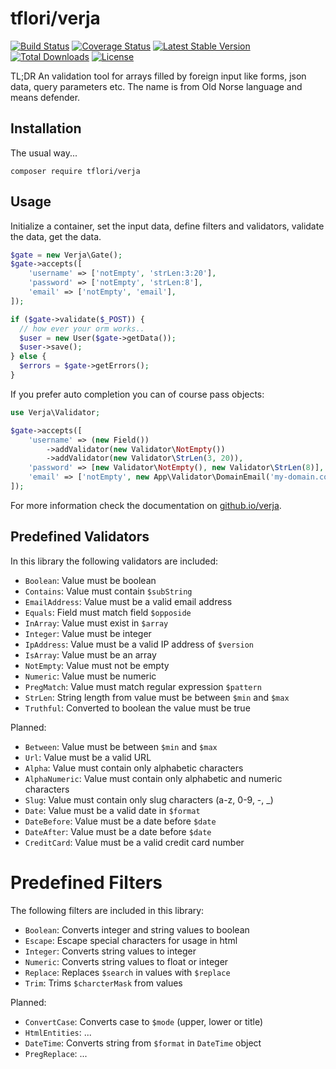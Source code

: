 # tflori/verja

[![Build Status](https://travis-ci.org/tflori/verja.svg?branch=master)](https://travis-ci.org/tflori/verja)
[![Coverage Status](https://coveralls.io/repos/github/tflori/verja/badge.svg?branch=master)](https://coveralls.io/github/tflori/verja?branch=master)
[![Latest Stable Version](https://poser.pugx.org/tflori/verja/v/stable.svg)](https://packagist.org/packages/tflori/verja) 
[![Total Downloads](https://poser.pugx.org/tflori/verja/downloads.svg)](https://packagist.org/packages/tflori/verja) 
[![License](https://poser.pugx.org/tflori/verja/license.svg)](https://packagist.org/packages/tflori/verja)

TL;DR An validation tool for arrays filled by foreign input like forms, json data, query parameters etc. The name is
from Old Norse language and means defender.

## Installation

The usual way...

```console
composer require tflori/verja
```

## Usage

Initialize a container, set the input data, define filters and validators, validate the data, get the data.

```php
$gate = new Verja\Gate();
$gate->accepts([
    'username' => ['notEmpty', 'strLen:3:20'],
    'password' => ['notEmpty', 'strLen:8'],
    'email' => ['notEmpty', 'email'],
]);

if ($gate->validate($_POST)) {
  // how ever your orm works..
  $user = new User($gate->getData());
  $user->save();
} else {
  $errors = $gate->getErrors();
}
```

If you prefer auto completion you can of course pass objects:

```php
use Verja\Validator;

$gate->accepts([
    'username' => (new Field())
        ->addValidator(new Validator\NotEmpty())
        ->addValidator(new Validator\StrLen(3, 20)),
    'password' => [new Validator\NotEmpty(), new Validator\StrLen(8)],
    'email' => ['notEmpty', new App\Validator\DomainEmail('my-domain.com')]
]);
```

For more information check the documentation on [github.io/verja](https://tflori.github.io/verja/). 

## Predefined Validators

In this library the following validators are included:

- `Boolean`: Value must be boolean
- `Contains`: Value must contain `$subString`
- `EmailAddress`: Value must be a valid email address
- `Equals`: Field must match field `$opposide`
- `InArray`: Value must exist in `$array`
- `Integer`: Value must be integer
- `IpAddress`: Value must be a valid IP address of `$version`
- `IsArray`: Value must be an array
- `NotEmpty`: Value must not be empty
- `Numeric`: Value must be numeric
- `PregMatch`: Value must match regular expression `$pattern`
- `StrLen`: String length from value must be between `$min` and `$max`
- `Truthful`: Converted to boolean the value must be true

Planned:

- `Between`: Value must be between `$min` and `$max`
- `Url`: Value must be a valid URL
- `Alpha`: Value must contain only alphabetic characters
- `AlphaNumeric`: Value must contain only alphabetic and numeric characters
- `Slug`: Value must contain only slug characters (a-z, 0-9, -, _)
- `Date`: Value must be a valid date in `$format`
- `DateBefore`: Value must be a date before `$date` 
- `DateAfter`: Value must be a date before `$date`
- `CreditCard`: Value must be a valid credit card number

# Predefined Filters

The following filters are included in this library:

- `Boolean`: Converts integer and string values to boolean
- `Escape`: Escape special characters for usage in html
- `Integer`: Converts string values to integer
- `Numeric`: Converts string values to float or integer
- `Replace`: Replaces `$search` in values with `$replace`
- `Trim`: Trims `$charcterMask` from values

Planned:

- `ConvertCase`: Converts case to `$mode` (upper, lower or title)
- `HtmlEntities`: ...
- `DateTime`: Converts string from `$format` in `DateTime` object
- `PregReplace`: ...
